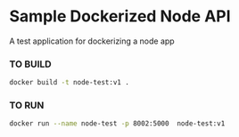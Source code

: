# Sample Dockerized Node API

A test application for dockerizing a node app

### TO BUILD

```sh
docker build -t node-test:v1 .
```

### TO RUN

```sh
docker run --name node-test -p 8002:5000  node-test:v1
```
